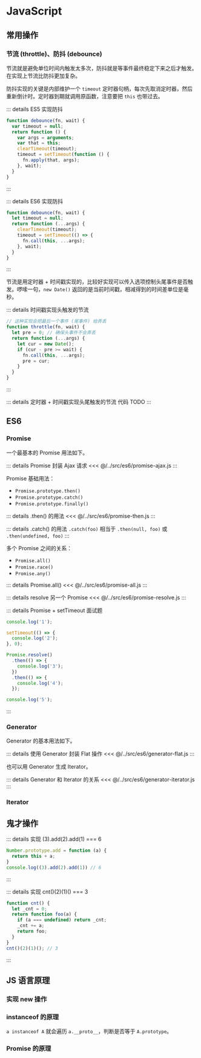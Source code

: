 # JavaScript
## 常用操作
### 节流 (throttle)、防抖 (debounce)
节流就是避免单位时间内触发太多次，防抖就是等事件最终稳定下来之后才触发。在实现上节流比防抖更加复杂。

防抖实现的关键是内部维护一个 `timeout` 定时器句柄，每次先取消定时器，然后重新倒计时。定时器到期就调用原函数，注意要把 `this` 也带过去。

::: details ES5 实现防抖
```javascript
function debounce(fn, wait) {
  var timeout = null;
  return function () {
    var args = arguments;
    var that = this;
    clearTimeout(timeout);
    timeout = setTimeout(function () {
      fn.apply(that, args);
    }, wait);
  }
}
```
:::

::: details ES6 实现防抖
```javascript
function debounce(fn, wait) {
  let timeout = null;
  return function (...args) {
    clearTimeout(timeout);
    timeout = setTimeout(() => {
      fn.call(this, ...args);
    }, wait);
  }
}
```
:::

节流是用定时器 + 时间戳实现的，比较好实现可以传入选项控制头尾事件是否触发。啰嗦一句，`new Date()` 返回的是当前时间戳，相减得到的时间差单位是毫秒。

::: details 时间戳实现头触发的节流
```javascript
// 这种实现会把最后一个事件 (尾事件) 给弄丢
function throttle(fn, wait) {
  let pre = 0; // 确保头事件不会弄丢
  return function (...args) {
    let cur = new Date();
    if (cur - pre >= wait) {
      fn.call(this, ...args);
      pre = cur;
    }
  }
}
```
:::

::: details 定时器 + 时间戳实现头尾触发的节流
代码 TODO
:::

## ES6
### Promise
一个最基本的 Promise 用法如下。

::: details Promise 封装 Ajax 请求
<<< @/../src/es6/promise-ajax.js
:::

Promise 基础用法：
- `Promise.prototype.then()`
- `Promise.prototype.catch()`
- `Promise.prototype.finally()`

::: details .then() 的用法
<<< @/../src/es6/promise-then.js
:::

::: details .catch() 的用法
`.catch(foo)` 相当于 `.then(null, foo)` 或 `.then(undefined, foo)`
:::

多个 Promise 之间的关系：
- `Promise.all()`
- `Promise.race()`
- `Promise.any()`

::: details Promise.all()
<<< @/../src/es6/promise-all.js
:::

::: details resolve 另一个 Promise
<<< @/../src/es6/promise-resolve.js
:::

::: details Promise + setTimeout 面试题
```javascript
console.log('1');

setTimeout(() => {
  console.log('2');
}, 0);

Promise.resolve()
  .then(() => {
    console.log('3');
  })
  .then(() => {
    console.log('4');
  });

console.log('5');
```
:::

### Generator
Generator 的基本用法如下。

::: details 使用 Generator 封装 Flat 操作
<<< @/../src/es6/generator-flat.js
:::

也可以用 Generator 生成 Iterator。

::: details Generator 和 Iterator 的关系
<<< @/../src/es6/generator-iterator.js
:::

### Iterator

## 鬼才操作

::: details 实现 (3).add(2).add(1) === 6
```javascript
Number.prototype.add = function (a) {
  return this + a;
}
console.log((3).add(2).add(1)) // 6
```
:::

::: details 实现 cnt()(2)(1)() === 3
```javascript
function cnt() {
  let _cnt = 0;
  return function foo(a) {
    if (a === undefined) return _cnt;
    _cnt += a;
    return foo;
  }
}
cnt()(2)(1)(); // 3
```
:::

## JS 语言原理
### 实现 new 操作

### instanceof 的原理
`a instanceof A` 就会遍历 `a.__proto__`，判断是否等于 `A.prototype`。

### Promise 的原理
